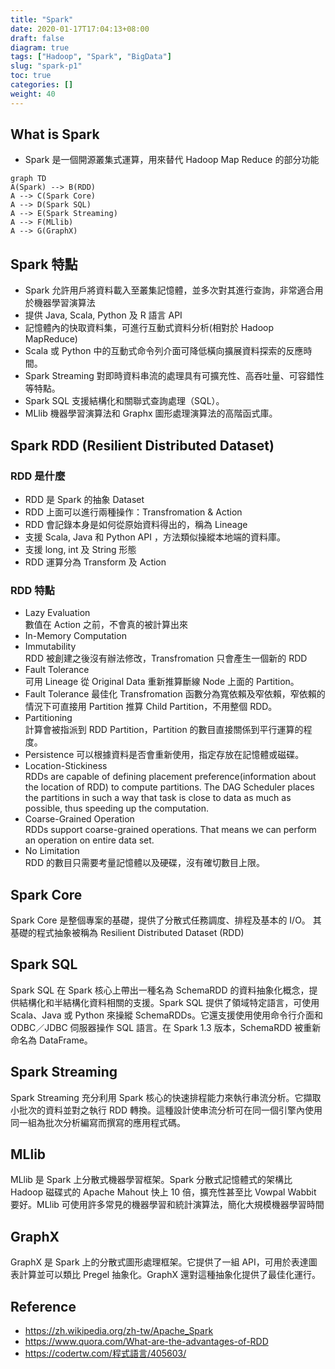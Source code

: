 ```yaml
---
title: "Spark"
date: 2020-01-17T17:04:13+08:00
draft: false
diagram: true
tags: ["Hadoop", "Spark", "BigData"]
slug: "spark-p1"
toc: true
categories: []
weight: 40
---
```


## What is Spark

- Spark 是一個開源叢集式運算，用來替代 Hadoop Map Reduce 的部分功能

```mermaid
graph TD
A(Spark) --> B(RDD)
A --> C(Spark Core)
A --> D(Spark SQL)
A --> E(Spark Streaming)
A --> F(MLlib)
A --> G(GraphX)
```

## Spark 特點

- Spark 允許用戶將資料載入至叢集記憶體，並多次對其進行查詢，非常適合用於機器學習演算法
- 提供 Java, Scala, Python 及 R 語言 API
- 記憶體內的快取資料集，可進行互動式資料分析(相對於 Hadoop MapReduce)
- Scala 或 Python 中的互動式命令列介面可降低橫向擴展資料探索的反應時間。
- Spark Streaming 對即時資料串流的處理具有可擴充性、高吞吐量、可容錯性等特點。
- Spark SQL 支援結構化和關聯式查詢處理（SQL）。
- MLlib 機器學習演算法和 Graphx 圖形處理演算法的高階函式庫。

## Spark RDD (Resilient Distributed Dataset)

### RDD 是什麼

- RDD 是 Spark 的抽象 Dataset
- RDD 上面可以進行兩種操作：Transfromation & Action
- RDD 會記錄本身是如何從原始資料得出的，稱為 Lineage
- 支援 Scala, Java 和 Python API ，方法類似操縱本地端的資料庫。
- 支援 long, int 及 String 形態
- RDD 運算分為 Transform 及 Action

### RDD 特點

- Lazy Evaluation  
  數值在 Action 之前，不會真的被計算出來
- In-Memory Computation
- Immutability  
  RDD 被創建之後沒有辦法修改，Transfromation 只會產生一個新的 RDD
- Fault Tolerance  
  可用 Lineage 從 Original Data 重新推算斷線 Node 上面的 Partition。
- Fault Tolerance 最佳化
  Transfromation 函數分為寬依賴及窄依賴，窄依賴的情況下可直接用 Partition 推算 Child Partition，不用整個 RDD。
- Partitioning  
  計算會被指派到 RDD Partition，Partition 的數目直接關係到平行運算的程度。
- Persistence
  可以根據資料是否會重新使用，指定存放在記憶體或磁碟。
- Location-Stickiness  
  RDDs are capable of defining placement preference(information about the location of RDD) to compute partitions. The DAG Scheduler places the partitions in such a way that task is close to data as much as possible, thus speeding up the computation.
- Coarse-Grained Operation  
  RDDs support coarse-grained operations. That means we can perform an operation on entire data set.
- No Limitation  
  RDD 的數目只需要考量記憶體以及硬碟，沒有確切數目上限。

## Spark Core

Spark Core 是整個專案的基礎，提供了分散式任務調度、排程及基本的 I/O。
其基礎的程式抽象被稱為 Resilient Distributed Dataset (RDD)

## Spark SQL

Spark SQL 在 Spark 核心上帶出一種名為 SchemaRDD 的資料抽象化概念，提供結構化和半結構化資料相關的支援。Spark SQL 提供了領域特定語言，可使用 Scala、Java 或 Python 來操縱 SchemaRDDs。它還支援使用使用命令行介面和 ODBC／JDBC 伺服器操作 SQL 語言。在 Spark 1.3 版本，SchemaRDD 被重新命名為 DataFrame。

## Spark Streaming

Spark Streaming 充分利用 Spark 核心的快速排程能力來執行串流分析。它擷取小批次的資料並對之執行 RDD 轉換。這種設計使串流分析可在同一個引擎內使用同一組為批次分析編寫而撰寫的應用程式碼。

## MLlib

MLlib 是 Spark 上分散式機器學習框架。Spark 分散式記憶體式的架構比 Hadoop 磁碟式的 Apache Mahout 快上 10 倍，擴充性甚至比 Vowpal Wabbit 要好。MLlib 可使用許多常見的機器學習和統計演算法，簡化大規模機器學習時間

## GraphX

GraphX 是 Spark 上的分散式圖形處理框架。它提供了一組 API，可用於表達圖表計算並可以類比 Pregel 抽象化。GraphX 還對這種抽象化提供了最佳化運行。

## Reference

- <https://zh.wikipedia.org/zh-tw/Apache_Spark>
- <https://www.quora.com/What-are-the-advantages-of-RDD>
- <https://codertw.com/程式語言/405603/>

